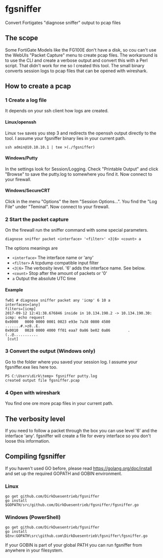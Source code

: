 # fgsniffer
Convert Fortigates "diagnose sniffer" output to pcap files  

## The scope
Some FortiGate Models like the FG100E don't have a disk, so cou can't use the WebUIs "Packet Capture" menu to create pcap files. The workaround is to use the CLI and create a verbose output and convert this with a Perl script. That didn't work for me so I created this tool. The small binary converts session logs to pcap files that can be opened with wireshark.

## How to create a pcap
### 1 Create a log file
It depends on your ssh client how logs are created. 
#### Linux/openssh
Linux `tee` saves you step 3 and redirects the openssh output directly to the tool. I assume your fgsniffer binary lies in your current path.
```
ssh admin@10.10.10.1 | tee >(./fgsniffer)
```
#### Windows/Putty
In the settings look for Session/Logging. Check "Printable Output" and click "Browse" to save the putty.log to somewhere you find it.
Now connect to your firewall.
#### Windows/SecureCRT
Click in the menu "Options" the item "Session Options...". You find the "Log File" under "Teminal".
Now connect to your firewall.

### 2 Start the packet capture
On the firewall run the sniffer command with some special parameters. 
```
diagnose sniffer packet <interface> '<filter>' <3|6> <count> a
```
The options meanings are
- `<interface>` The interface name or 'any'
- `<filter>` A tcpdump compatible input filter 
- `<3|6>` The verbosity level. '6' adds the interface name. See below.
- `<count>` Stop after the amount of packets or '0'  
- `a` Output the absolute UTC time

#### Example
```
fw01 # diagnose sniffer packet any 'icmp' 6 10 a
interfaces=[any]
filters=[icmp]
2017-09-12 12:41:38.676846 inside in 10.134.190.2 -> 10.134.190.30: icmp: echo request
0x0000   0000 0000 0001 0023 e93e 7a38 0800 4500        .......#.>z8..E.
0x0010   0028 0000 4000 ff01 eaa7 0a86 be02 0a86        .(..@...........
 [cut]
```


### 3 Convert the output (Windows only)
Go to the folder where you saved your session log. I assume your fgsniffer.exe lies here too.
```
PS C:\Users\dirk\temp> fgsniffer putty.log
created output file fgsniffer.pcap
```
### 4 Open with wireshark
You find one ore more pcap files in your current path.

## The verbosity level
If you need to follow a packet through the box you can use level '6' and the interface 'any'. fgsniffer will create a file for every interface so you don't loose this information.

## Compiling fgsniffer
If you haven't used GO before, please read https://golang.org/doc/install and set up the required GOPATH and GOBIN environment.
### Linux
```
go get github.com/DirkDuesentrieb/fgsniffer
go install $GOPATH/src/github.com/DirkDuesentrieb/fgsniffer/fgsniffer.go
```
### Windows (PowerShell)
```
go get github.com/DirkDuesentrieb/fgsniffer
go install $Env:GOPATH\src\github.com\DirkDuesentrieb\fgsniffer\fgsniffer.go
```
If your GOBIN is part of your global PATH you can run fgsniffer from anywhere in your filesystem.
